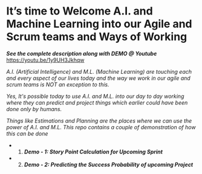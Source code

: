 # It’s time to Welcome  A.I. and Machine Learning into our Agile and Scrum teams and Ways of Working

___See the complete description along with DEMO @ Youtube___  https://youtu.be/1y9UH3Jkhqw 

_A.I. (Artificial Intelligence) and M.L. (Machine Learning) are touching each and every aspect of our lives today and the way we work in our agile and scrum teams is NOT an exception to this._

_Yes, It's possible today to use A.I. and M.L. into our day to day working where they can predict and project things which earlier could have been done only by humans._

_Things like Estimations and Planning are the places where we can use the power of A.I. and M.L. This repo contains a couple of demonstration of how this can be done_

- 1. ___Demo - 1: Story Point Calculation for Upcoming Sprint___
- 2. ___Demo - 2: Predicting the Success Probability of upcoming Project___ 

